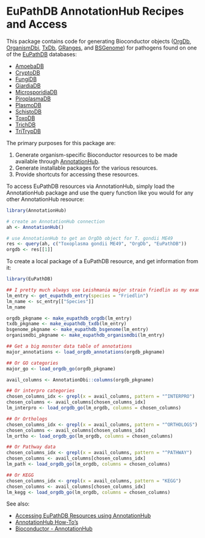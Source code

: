 # EuPathDB AnnotationHub Recipes and Access

This package contains code for generating Bioconductor objects
([OrgDb](https://bioconductor.org/packages/release/BiocViews.html#___OrgDb),
[OrganismDbi](https://bioconductor.org/packages/release/bioc/html/OrganismDbi.html),
[TxDb](https://bioconductor.org/packages/release/BiocViews.html#___TxDb),
[GRanges](https://bioconductor.org/packages/release/bioc/html/GenomicRanges.html), and
[BSGenome](https://bioconductor.org/packages/release/bioc/html/BSgenome.html)) for pathogens found
on one of the [EuPathDB](http://eupathdb.org/eupathdb/) databases:

- [AmoebaDB](http://amoebadb.org/)
- [CryptoDB](http://cryptodb.org/)
- [FungiDB](http://fungidb.org/)
- [GiardiaDB](http://giardiadb.org/)
- [MicrosporidiaDB](http://microsporidiadb.org/)
- [PiroplasmaDB](http://piroplasmadb.org/)
- [PlasmoDB](http://plasmodb.org/)
- [SchistoDB](http://schistodb.net/)
- [ToxoDB](http://toxodb.org/)
- [TrichDB](http://trichdb.org/)
- [TriTrypDB](http://tritrypdb.org/)

The primary purposes for this package are:

1.  Generate organism-specific Bioconductor resources to be made available through
[AnnotationHub](https://bioconductor.org/packages/release/bioc/html/AnnotationHub.html).
2.  Generate installable packages for the various resources.
3.  Provide shortcuts for accessing these resources.

To access EuPathDB resources via AnnotationHub, simply load the AnnotationHub package and use the
query function like you would for any other AnnotationHub resource:

```r
library(AnnotationHub)

# create an AnnotationHub connection
ah <- AnnotationHub()

# use AnnotationHub to get an OrgDb object for T. gondii ME49
res <- query(ah, c("Toxoplasma gondii ME49", "OrgDb", "EuPathDB"))
orgdb <- res[[1]]
```

To create a local package of a EuPathDB resource, and get information from it:

```r
library(EuPathDB)

## I pretty much always use Leishmania major strain friedlin as my example.
lm_entry <- get_eupathdb_entry(species = "Friedlin")
lm_name <- sc_entry[["Species"]]
lm_name

orgdb_pkgname <- make_eupathdb_orgdb(lm_entry)
txdb_pkgname <- make_eupathdb_txdb(lm_entry)
bsgenome_pkgname <- make_eupathdb_bsgenome(lm_entry)
organismdbi_pkgname <- make_eupathdb_organismdbi(lm_entry)

## Get a big monster data table of annotations
major_annotations <- load_orgdb_annotations(orgdb_pkgname)

## Or GO categories
major_go <- load_orgdb_go(orgdb_pkgname)

avail_columns <- AnnotationDbi::columns(orgdb_pkgname)

## Or interpro categories
chosen_columns_idx <- grepl(x = avail_columns, pattern = "^INTERPRO")
chosen_columns <- avail_columns[chosen_columns_idx]
lm_interpro <- load_orgdb_go(lm_orgdb, columns = chosen_columns)

## Or Orthologs
chosen_columns_idx <- grepl(x = avail_columns, pattern = "^ORTHOLOGS")
chosen_columns <- avail_columns[chosen_columns_idx]
lm_ortho <- load_orgdb_go(lm_orgdb, columns = chosen_columns)

## Or Pathway data
chosen_columns_idx <- grepl(x = avail_columns, pattern = "^PATHWAY")
chosen_columns <- avail_columns[chosen_columns_idx]
lm_path <- load_orgdb_go(lm_orgdb, columns = chosen_columns)

## Or KEGG
chosen_columns_idx <- grepl(x = avail_columns, pattern = "KEGG")
chosen_columns <- avail_columns[chosen_columns_idx]
lm_kegg <- load_orgdb_go(lm_orgdb, columns = chosen_columns)
```

See also:

- [Accessing EuPathDB Resources using AnnotationHub](https://bioconductor.org/packages/release/data/annotation/vignettes/EuPathDB/inst/doc/EuPathDB.html)
- [AnnotationHub How-To’s](https://bioconductor.org/packages/release/bioc/vignettes/AnnotationHub/inst/doc/AnnotationHub-HOWTO.html)
- [Bioconductor - AnnotationHub](https://bioconductor.org/packages/release/bioc/html/AnnotationHub.html)
